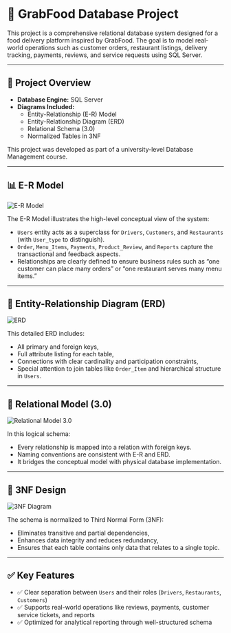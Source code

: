 # 🍔 GrabFood Database Project

This project is a comprehensive relational database system designed for a food delivery platform inspired by GrabFood. The goal is to model real-world operations such as customer orders, restaurant listings, delivery tracking, payments, reviews, and service requests using SQL Server.

---

## 📌 Project Overview

- **Database Engine:** SQL Server  
- **Diagrams Included:**
  - Entity-Relationship (E-R) Model
  - Entity-Relationship Diagram (ERD)
  - Relational Schema (3.0)
  - Normalized Tables in 3NF

This project was developed as part of a university-level Database Management course.

---

## 📊 E-R Model

![E-R Model](https://drive.google.com/uc?id=13pq7y7lYUWL2tqN5Ww9lWekWw15fxdCK)

The E-R Model illustrates the high-level conceptual view of the system:
- `Users` entity acts as a superclass for `Drivers`, `Customers`, and `Restaurants` (with `User_type` to distinguish).
- `Order`, `Menu_Items`, `Payments`, `Product_Review`, and `Reports` capture the transactional and feedback aspects.
- Relationships are clearly defined to ensure business rules such as “one customer can place many orders” or “one restaurant serves many menu items.”

---

## 🧩 Entity-Relationship Diagram (ERD)

![ERD](https://drive.google.com/uc?id=1Byo_KU9KKfHx3bo09JW2BleourUe4y48)

This detailed ERD includes:
- All primary and foreign keys,
- Full attribute listing for each table,
- Connections with clear cardinality and participation constraints,
- Special attention to join tables like `Order_Item` and hierarchical structure in `Users`.

---

## 🔗 Relational Model (3.0)

![Relational Model 3.0](https://drive.google.com/uc?id=1-LeuZxHOkqzdoOsQBsUloUn8Ve5EZnaX)

In this logical schema:
- Every relationship is mapped into a relation with foreign keys.
- Naming conventions are consistent with E-R and ERD.
- It bridges the conceptual model with physical database implementation.

---

## 📐 3NF Design

![3NF Diagram](https://drive.google.com/uc?id=1T2mcgv7V_MMs888ZxO7BzJawaAxpiU0p)

The schema is normalized to Third Normal Form (3NF):
- Eliminates transitive and partial dependencies,
- Enhances data integrity and reduces redundancy,
- Ensures that each table contains only data that relates to a single topic.

---

## ✅ Key Features

- ✅ Clear separation between `Users` and their roles (`Drivers`, `Restaurants`, `Customers`)
- ✅ Supports real-world operations like reviews, payments, customer service tickets, and reports
- ✅ Optimized for analytical reporting through well-structured schema

